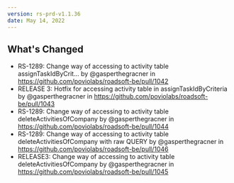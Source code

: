 ```yaml
---
version: rs-prd-v1.1.36
date: May 14, 2022
---
```


## What's Changed
* RS-1289: Change way of accessing to activity table assignTaskIdByCrit… by @gasperthegracner in https://github.com/poviolabs/roadsoft-be/pull/1042
* RELEASE 3: Hotfix for accessing activity table in assignTaskIdByCriteria by @gasperthegracner in https://github.com/poviolabs/roadsoft-be/pull/1043
* RS-1289: Change way of accessing to activity table deleteActivitiesOfCompany by @gasperthegracner in https://github.com/poviolabs/roadsoft-be/pull/1044
* RS-1289: Change way of accessing to activity table deleteActivitiesOfCompany with raw QUERY by @gasperthegracner in https://github.com/poviolabs/roadsoft-be/pull/1046
* RELEASE3: Change way of accessing to activity table deleteActivitiesOfCompany by @gasperthegracner in https://github.com/poviolabs/roadsoft-be/pull/1045